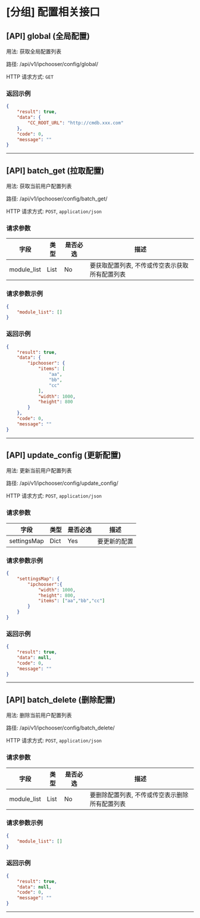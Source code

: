 # [分组] 配置相关接口

## [API] global (全局配置)

用法: 获取全局配置列表

路径: /api/v1/ipchooser/config/global/

HTTP 请求方式: `GET`

### 返回示例

```json
{
    "result": true,
    "data": {
        "CC_ROOT_URL": "http://cmdb.xxx.com"
    },
    "code": 0,
    "message": ""
}
```

<hr>

## [API] batch_get (拉取配置)

用法: 获取当前用户配置列表

路径: /api/v1/ipchooser/config/batch_get/

HTTP 请求方式: `POST`, `application/json`

### 请求参数

| 字段       | 类型 | 是否必选 | 描述                                           |
| ---------- | ---- | -------- | ---------------------------------------------- |
| module_list | List | No      | 要获取配置列表, 不传或传空表示获取所有配置列表                   |

### 请求参数示例

```json
{
    "module_list": []
}
```

### 返回示例

```json
{
    "result": true,
    "data": {
        "ipchooser": {
            "items": [
                "aa",
                "bb",
                "cc"
            ],
            "width": 1000,
            "height": 800
        }
    },
    "code": 0,
    "message": ""
}
```

<hr>

## [API] update_config (更新配置)

用法: 更新当前用户配置列表

路径: /api/v1/ipchooser/config/update_config/

HTTP 请求方式: `POST`, `application/json`

### 请求参数

| 字段       | 类型 | 是否必选 | 描述                                           |
| ---------- | ---- | -------- | ---------------------------------------------- |
| settingsMap | Dict | Yes      | 要更新的配置                   |

### 请求参数示例

```json
{
    "settingsMap": {
    	"ipchooser":{
            "width": 1000,
            "height": 800,
            "items": ["aa","bb","cc"]
        }
    }
}
```

### 返回示例

```json
{
    "result": true,
    "data": null,
    "code": 0,
    "message": ""
}
```

<hr>

## [API] batch_delete (删除配置)

用法: 删除当前用户配置列表

路径: /api/v1/ipchooser/config/batch_delete/

HTTP 请求方式: `POST`, `application/json`

### 请求参数

| 字段       | 类型 | 是否必选 | 描述                                           |
| ---------- | ---- | -------- | ---------------------------------------------- |
| module_list | List | No      | 要删除配置列表, 不传或传空表示删除所有配置列表                   |

### 请求参数示例

```json
{
    "module_list": []
}
```

### 返回示例

```json
{
    "result": true,
    "data": null,
    "code": 0,
    "message": ""
}
```

<hr>

